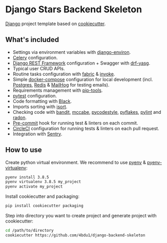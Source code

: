 # Django Stars Backend Skeleton

[Django](https://www.djangoproject.com/) project template based on [cookiecutter](https://cookiecutter.readthedocs.io/).

## What's included

* Settings via environment variables with [django-environ](https://django-environ.readthedocs.io/).
* [Celery](http://www.celeryproject.org/) configuration.
* [Django REST Framework](https://www.django-rest-framework.org/) configuration + Swagger with [drf-yasg](https://drf-yasg.readthedocs.io/).
* Typical user CRUD APIs.
* Routine tasks configuration with [fabric](http://www.fabfile.org/) & [invoke](https://www.pyinvoke.org/).
* Simple [docker-compose](https://docs.docker.com/compose/) configuration for local development (incl. [Postgres](https://www.postgresql.org/), [Redis](https://redis.io/) & [MailHog](https://github.com/mailhog/MailHog) for testing emails).
* Requirements management with [pip-tools](https://pypi.org/project/pip-tools/).
* [pytest](https://docs.pytest.org/) configuration.
* Code formatting with [Black](https://black.readthedocs.io/).
* Imports sorting with [isort](https://isort.readthedocs.io/).
* Checking code with [bandit](https://bandit.readthedocs.io/), [mccabe](https://pypi.org/project/mccabe/), [pycodestyle](http://pycodestyle.pycqa.org/), [pyflakes](https://pypi.org/project/pyflakes/), [pylint](https://www.pylint.org/) and [radon](https://radon.readthedocs.io/).
* [Pre-commit](https://pre-commit.com/) hook for running test & linters on each commit.
* [CircleCI](https://circleci.com/) configuration for running tests & linters on each pull request.
* Integration with [Sentry](https://sentry.io/).

## How to use

Create python virtual environment. We recommend to use [pyenv](https://github.com/pyenv/pyenv) & [pyenv-virtualenv](https://github.com/pyenv/pyenv-virtualenv):

```bash
pyenv install 3.8.5
pyenv virtualenv 3.8.5 my_project
pyenv activate my_project
```

Install cookiecutter and packaging:

```bash
pip install cookiecutter packaging
```

Step into directory you want to create project and generate project with cookiecutter:

```bash
cd /path/to/directory
cookiecutter https://github.com/4bdu1/django-backend-skeleton
```
